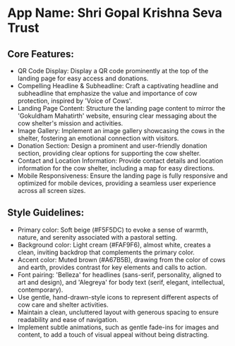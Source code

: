 # **App Name**: Shri Gopal Krishna Seva Trust

## Core Features:

- QR Code Display: Display a QR code prominently at the top of the landing page for easy access and donations.
- Compelling Headline & Subheadline: Craft a captivating headline and subheadline that emphasize the value and importance of cow protection, inspired by 'Voice of Cows'.
- Landing Page Content: Structure the landing page content to mirror the 'Gokuldham Mahatirth' website, ensuring clear messaging about the cow shelter's mission and activities.
- Image Gallery: Implement an image gallery showcasing the cows in the shelter, fostering an emotional connection with visitors.
- Donation Section: Design a prominent and user-friendly donation section, providing clear options for supporting the cow shelter. 
- Contact and Location Information: Provide contact details and location information for the cow shelter, including a map for easy directions.
- Mobile Responsiveness: Ensure the landing page is fully responsive and optimized for mobile devices, providing a seamless user experience across all screen sizes.

## Style Guidelines:

- Primary color: Soft beige (#F5F5DC) to evoke a sense of warmth, nature, and serenity associated with a pastoral setting.
- Background color: Light cream (#FAF9F6), almost white, creates a clean, inviting backdrop that complements the primary color.
- Accent color: Muted brown (#A67B5B), drawing from the color of cows and earth, provides contrast for key elements and calls to action.
- Font pairing: 'Belleza' for headlines (sans-serif, personality, aligned to art and design), and 'Alegreya' for body text (serif, elegant, intellectual, contemporary).
- Use gentle, hand-drawn-style icons to represent different aspects of cow care and shelter activities.
- Maintain a clean, uncluttered layout with generous spacing to ensure readability and ease of navigation.
- Implement subtle animations, such as gentle fade-ins for images and content, to add a touch of visual appeal without being distracting.